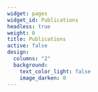```yaml
---
widget: pages
widget_id: Publications
headless: true
weight: 0
title: Publications
active: false
design:
  columns: "2"
  background:
    text_color_light: false
    image_darken: 0
---
```

